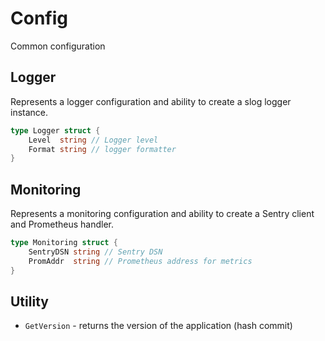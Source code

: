 # Config
Common configuration

## Logger
Represents a logger configuration and ability to create a slog logger instance.

```go
type Logger struct {
    Level  string // Logger level
    Format string // logger formatter
}
```

## Monitoring
Represents a monitoring configuration and ability to create a Sentry client and Prometheus handler.

```go
type Monitoring struct {
	SentryDSN string // Sentry DSN
	PromAddr  string // Prometheus address for metrics
}
```

## Utility
- `GetVersion` - returns the version of the application (hash commit)

